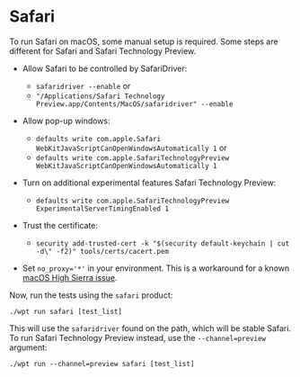 # Safari

To run Safari on macOS, some manual setup is required. Some steps are different
for Safari and Safari Technology Preview.

  * Allow Safari to be controlled by SafariDriver:
    * `safaridriver --enable` or
    * `"/Applications/Safari Technology Preview.app/Contents/MacOS/safaridriver" --enable`

  * Allow pop-up windows:
    * `defaults write com.apple.Safari WebKitJavaScriptCanOpenWindowsAutomatically 1` or
    * `defaults write com.apple.SafariTechnologyPreview WebKitJavaScriptCanOpenWindowsAutomatically 1`

  * Turn on additional experimental features Safari Technology Preview:
    * `defaults write com.apple.SafariTechnologyPreview ExperimentalServerTimingEnabled 1`

  * Trust the certificate:
    * `security add-trusted-cert -k "$(security default-keychain | cut -d\" -f2)" tools/certs/cacert.pem`

  * Set `no_proxy='*'` in your environment. This is a
    workaround for a known
    [macOS High Sierra issue](https://github.com/web-platform-tests/wpt/issues/9007).

Now, run the tests using the `safari` product:
```
./wpt run safari [test_list]
```

This will use the `safaridriver` found on the path, which will be stable Safari.
To run Safari Technology Preview instead, use the `--channel=preview` argument:
```
./wpt run --channel=preview safari [test_list]
```
